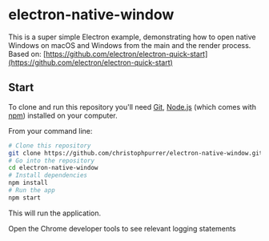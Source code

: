 # electron-native-window

This is a super simple Electron example, demonstrating how to open native Windows on macOS and Windows from the main and the render process.
Based on: [https://github.com/electron/electron-quick-start](https://github.com/electron/electron-quick-start)

## Start

To clone and run this repository you'll need [Git](https://git-scm.com), [Node.js](https://nodejs.org/en/download/) (which comes with [npm](http://npmjs.com)) installed on your computer. 

From your command line:

```bash
# Clone this repository
git clone https://github.com/christophpurrer/electron-native-window.git
# Go into the repository
cd electron-native-window
# Install dependencies
npm install
# Run the app
npm start
```
This will run the application.

Open the Chrome developer tools to see relevant logging statements